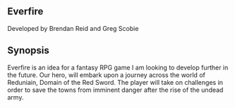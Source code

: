 Everfire
--------
Developed by Brendan Reid and Greg Scobie


Synopsis
--------
Everfire is an idea for a fantasy RPG game I am looking to develop further in the future. Our hero, will embark upon a journey across the world of Reduniain, Domain of the Red Sword. The player will take on challenges in order to save the towns from imminent danger after the rise of the undead army. 

